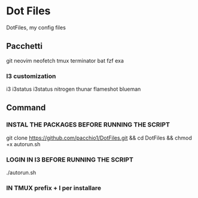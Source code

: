 # Dot Files

DotFiles, my config files

## Pacchetti

git neovim neofetch tmux terminator bat fzf exa

### I3 customization

i3 i3status i3status nitrogen thunar flameshot blueman

## Command

### INSTAL THE PACKAGES BEFORE RUNNING THE SCRIPT

git clone <https://github.com/pacchio1/DotFiles.git> && cd DotFiles && chmod +x autorun.sh

### LOGIN IN I3 BEFORE RUNNING THE SCRIPT

./autorun.sh

###  IN TMUX prefix + I per installare


